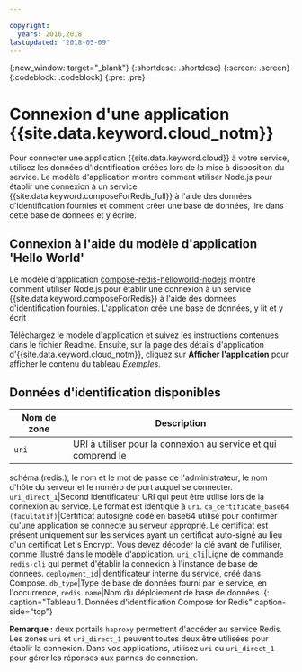 ```yaml
---

copyright:
  years: 2016,2018
lastupdated: "2018-05-09"
---
```


{:new_window: target="_blank"}
{:shortdesc: .shortdesc}
{:screen: .screen}
{:codeblock: .codeblock}
{:pre: .pre}

# Connexion d'une application {{site.data.keyword.cloud_notm}}

Pour connecter une application {{site.data.keyword.cloud}} à votre service, utilisez les données d'identification créées lors de la mise à disposition du service. Le modèle d'application montre comment utiliser Node.js pour établir une connexion à un service {{site.data.keyword.composeForRedis_full}} à l'aide des données d'identification fournies et comment créer une base de données, lire dans cette base de données et y écrire.

## Connexion à l'aide du modèle d'application 'Hello World'

Le modèle d'application [compose-redis-helloworld-nodejs](https://github.com/IBM-Bluemix/compose-redis-helloworld-nodejs) montre comment utiliser Node.js pour établir une connexion à un service {{site.data.keyword.composeForRedis}} à l'aide des données d'identification fournies. L'application crée une base de données, y lit et y écrit

Téléchargez le modèle d'application et suivez les instructions contenues dans le fichier Readme. Ensuite, sur la page des détails d'application d'{{site.data.keyword.cloud_notm}}, cliquez sur **Afficher l'application** pour afficher le contenu du tableau *Exemples*.

## Données d'identification disponibles

Nom de zone|Description
----------|-----------
`uri`|URI à utiliser pour la connexion au service et qui comprend le
schéma (redis:), le nom et le mot de passe de l'administrateur, le nom d'hôte du serveur
et le numéro de port auquel se connecter.
`uri_direct_1`|Second identificateur URI qui peut être utilisé lors de la connexion au service. Le format est identique à `uri`.
`ca_certificate_base64` `(facultatif)`|Certificat autosigné codé en base64 utilisé pour confirmer qu'une application se connecte au serveur approprié. Le certificat est présent uniquement sur les services ayant un certificat auto-signé au lieu d'un certificat Let's Encrypt. Vous devez décoder la clé avant de l'utiliser, comme illustré dans le modèle d'application.
`uri_cli`|Ligne de commande `redis-cli` qui permet d'établir la connexion à l'instance de base de données.
`deployment_id`|Identificateur interne du service, créé dans Compose.
`db_type`|Type de base de données fourni par le service, en l'occurrence, `redis`.
`name`|Nom du déploiement de base de données.
{: caption="Tableau 1. Données d'identification Compose for Redis" caption-side="top"}

**Remarque :** deux portails `haproxy` permettent d'accéder au service Redis. Les zones `uri` et `uri_direct_1` peuvent toutes deux être utilisées pour établir la connexion. Dans vos applications, utilisez `uri` ou `uri_direct_1` pour gérer les réponses aux pannes de connexion.
